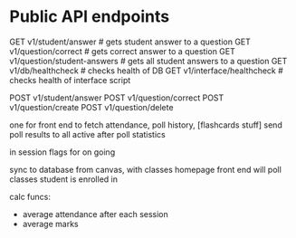 # Public API endpoints


GET v1/student/answer # gets student answer to a question
GET v1/question/correct # gets correct answer to a question
GET v1/question/student-answers # gets all student answers to a question
GET v1/db/healthcheck # checks health of DB
GET v1/interface/healthcheck # checks health of interface script


POST v1/student/answer
POST v1/question/correct
POST v1/question/create
POST v1/question/delete

one for front end to fetch attendance, poll history, [flashcards stuff]
send poll results to all active 
after poll statistics

in session flags for on going

sync to database from canvas, with classes
homepage front end will poll classes student is enrolled in

calc funcs:
- average attendance after each session
- average marks
